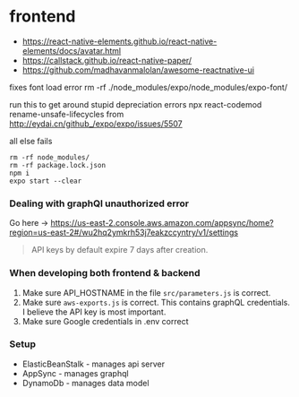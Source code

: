 
# frontend

- https://react-native-elements.github.io/react-native-elements/docs/avatar.html
- https://callstack.github.io/react-native-paper/
- https://github.com/madhavanmalolan/awesome-reactnative-ui


fixes font load error
rm -rf ./node_modules/expo/node_modules/expo-font/


run this to get around stupid depreciation errors
npx react-codemod rename-unsafe-lifecycles
from http://eydai.cn/github_/expo/expo/issues/5507

all else fails

`rm -rf node_modules/` <br>
`rm -rf package.lock.json`<br>
`npm i`<br>
`expo start --clear`


### Dealing with graphQl unauthorized error
Go here -> https://us-east-2.console.aws.amazon.com/appsync/home?region=us-east-2#/wu2hq2ymkrh53j7eakzccyntry/v1/settings
> API keys by default expire 7 days after creation.

### When developing both frontend & backend

1. Make sure API_HOSTNAME in the file `src/parameters.js` is correct. 
2. Make sure `aws-exports.js` is correct. This contains graphQL credentials. I believe the API key is most important. 
3. Make sure Google credentials in .env correct


### Setup

- ElasticBeanStalk - manages api server
- AppSync - manages graphql
- DynamoDb - manages data model
